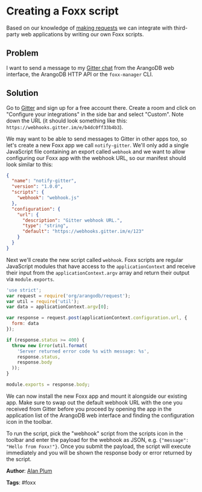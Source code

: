 # Creating a Foxx script

Based on our knowledge of [making requests](MakingRequests.md) we can integrate with third-party web applications by writing our own Foxx scripts.

## Problem

I want to send a message to my [Gitter chat](https://gitter.im) from the ArangoDB web interface, the ArangoDB HTTP API or the `foxx-manager` CLI.

## Solution

Go to [Gitter](https://gitter.im) and sign up for a free account there. Create a room and click on "Configure your integrations" in the side bar and select "Custom". Note down the URL (it should look something like this: `https://webhooks.gitter.im/e/b4dc0ff33b4b3`).

We may want to be able to send messages to Gitter in other apps too, so let's create a new Foxx app we call `notify-gitter`. We'll only add a single JavaScript file containing an export called `webhook` and we want to allow configuring our Foxx app with the webhook URL, so our manifest should look similar to this:

```json
{
  "name": "notify-gitter",
  "version": "1.0.0",
  "scripts": {
    "webhook": "webhook.js"
  },
  "configuration": {
    "url": {
      "description": "Gitter webhook URL.",
      "type": "string",
      "default": "https://webhooks.gitter.im/e/123"
    }
  }
}
```

Next we'll create the new script called `webhook`. Foxx scripts are regular JavaScript modules that have access to the `applicationContext` and receive their input from the `applicationContext.argv` array and return their output via `module.exports`.

```js
'use strict';
var request = require('org/arangodb/request');
var util = require('util');
var data = applicationContext.argv[0];

var response = request.post(applicationContext.configuration.url, {
  form: data
});

if (response.status >= 400) {
  throw new Error(util.format(
    'Server returned error code %s with message: %s',
    response.status,
    response.body
  ));
}

module.exports = response.body;
```

We can now install the new Foxx app and mount it alongside our existing app. Make sure to swap out the default webhook URL with the one you received from Gitter before you proceed by opening the app in the application list of the ArangoDB web interface and finding the configuration icon in the toolbar.

To run the script, pick the "webhook" script from the scripts icon in the toolbar and enter the payload for the webhook as JSON, e.g. `{"message": "Hello from Foxx!"}`. Once you submit the payload, the script will execute immediately and you will be shown the response body or error returned by the script.

**Author**: [Alan Plum](https://github.com/pluma)

**Tags**: #foxx
